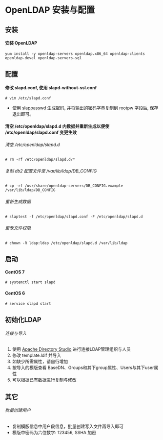 # OpenLDAP 安装与配置

## 安装
#### 安装 OpenLDAP
`yum install -y openldap-servers openldap.x86_64 openldap-clients openldap-devel openldap-servers-sql`


## 配置

#### 修改 slapd.conf, 使用 slapd-without-ssl.conf
`# vim /etc/slapd.conf`
* 使用 slappasswd 生成密码, 并将输出的密码字串复制到 rootpw 字段后, 保存退出即可。

#### 清空 /etc/openldap/slapd.d 内数据并重新生成以便使 /etc/openldap/slapd.conf 变更生效
###### 清空 /etc/openldap/slapd.d
`# rm -rf /etc/openldap/slapd.d/*`

###### 复制 db2 配置文件至 /var/lib/ldap/DB_CONFIG
`# cp -rf /usr/share/openldap-servers/DB_CONFIG.example /var/lib/ldap/DB_CONFIG`

###### 重新生成数据
`# slaptest -f /etc/openldap/slapd.conf -F /etc/openldap/slapd.d`

###### 更改文件权限
`# chown -R ldap:ldap /etc/openldap/slapd.d /var/lib/ldap`


## 启动

#### CentOS 7
`# systemctl start slapd`

#### CentOS 6
`# service slapd start`


## 初始化LDAP

###### 连接与导入
1. 使用 [Apache Directory Studio](http://directory.apache.org/studio/downloads.html) 进行连接LDAP管理组织与人员
2. 修改 template.ldif 并导入
3. 如缺少所需属性，请自行增加
4. 按导入的模版查看 BaseDN、Groups和其下group属性、Users与其下user属性
5. 可以根据已有数据进行复制与修改


## 其它
###### 批量创建用户
* 复制模版信息中用户段信息，批量创建写入文件再导入即可
* 模版中密码为六位数字: 123456, SSHA 加密
